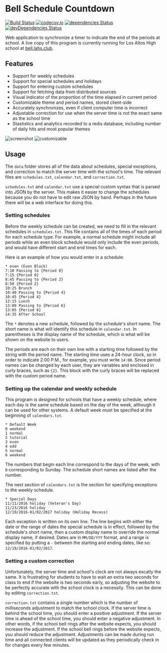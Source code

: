 # Bell Schedule Countdown
[![Build Status](https://travis-ci.org/nicolaschan/bell.png?branch=master)](https://travis-ci.org/nicolaschan/bell)
[![codecov.io](https://img.shields.io/codecov/c/github/nicolaschan/bell/master.svg)](http://codecov.io/github/nicolaschan/bell?branch=master)
[![dependencies Status](https://david-dm.org/nicolaschan/bell/status.svg)](https://david-dm.org/nicolaschan/bell)
[![devDependencies Status](https://david-dm.org/nicolaschan/bell/dev-status.svg)](https://david-dm.org/nicolaschan/bell?type=dev)

Web application to synchronize a timer to indicate the end of the periods at school. A live copy of this program is currently running for Los Altos High school at [bell.lahs.club](https://bell.lahs.club).

## Features
- Support for weekly schedules
- Support for special schedules and holidays
- Support for entering custom schedules
- Support for fetching data from distributed sources
- Visual indicator of the proportion of the time elapsed in current period
- Customizable theme and period names, stored client-side
- Accurately synchronizes, even if client computer time is incorrect
- Adjustable correction for use when the server time is not the exact same as the school time
- Stastistics and analytics recorded to a redis database, including number of daily hits and most popular themes

![screenshot](http://i.imgur.com/tgIC22s.png "Screenshot")
![customizable](http://i.imgur.com/5wQH81b.png "Customizable")

## Usage
The `data` folder stores all of the data about schedules, special exceptions, and correction to match the server time with the school's time. The relevant files are `schedules.txt`, `calendar.txt`, and `correction.txt`.

`schedules.txt` and `calendar.txt` use a special custom syntax that is parsed into JSON by the server. This makes it easier to change the schedules because you do not have to edit raw JSON by hand. Perhaps in the future there will be a web interface for doing this.

### Setting schedules
Before the weekly schedule can be created, we need to fill in the relevant schedules in `schedules.txt`. This file contains all of the times of each period for each schedule type. For example, a normal schedule might include all periods while an even block schedule would only include the even periods, and would have different start and end times for each.

Here is an example of how you would enter in a schedule:
```
* even (Even Block)
7:10 Passing to {Period 0}
7:15 {Period 0}
8:45 Passing to {Period 2}
8:50 {Period 2}
10:25 Brunch
10:40 Passing to {Period 4}
10:45 {Period 4}
12:15 Lunch
13:00 Passing to {Period 6}
13:05 {Period 6}
14:35 After School
```

The `*` denotes a new schedule, followed by the schedule's short name. The short name is what will identify this schedule in `calendar.txt`. In parentheses is the display name of the schedule, which is what will be shown on the website to users.

The periods are each on their own line with a starting time followed by the string with the period name. The starting time uses a 24-hour clock, so in order to indicate 2:00 P.M., for example, you must write `14:00`. Since period names can be changed by each user, they are variables and enclosed in curly braces, such as `{2}`. This block with the curly braces will be replaced with the custom period name.

### Setting up the calendar and weekly schedule
This program is designed for schools that have a weekly schedule, where each day is the same schedule based on the day of the week, although it can be used for other systems. A default week must be specified at the beginning of `calendars.txt`.

```
* Default Week
0 weekend
1 normal
2 tutorial
3 even
4 odd
5 normal
6 weekend
```

The numbers that begin each line correspond to the days of the week, with `0` corresponding to Sunday. The schedule short names are listed after the number.

The next section of `calendars.txt` is the section for specifying exceptions to the weekly schedule.

```
* Special Days
11/11/2016 holiday (Veteran's Day)
11/23/2016 holiday
12/19/2016-01/02/2017 holiday (Holiday Recess)
```

Each exception is written on its own line. The line begins with either the date or the range of dates the special schedule is in effect, followed by the schedule's short name, then a custom display name to override the normal display name, if desired. Dates are in `MM/DD/YYY` format, and a range is specified by putting a `-` between the starting and ending dates, like so: `12/19/2016-01/02/2017`.

### Setting a custom correction
Unfortunately, the server time and school's clock are not always excatly the same. It is frustrating for students to have to wait an extra two seconds for class to end if the website is two seconds early, so adjusting the website to be perfectly accurate with the school clock is a necessity. This can be done by editing `correction.txt`.

`correction.txt` contains a single number which is the number of milliseconds adjustment to match the school clock. If the server time is behind the school time, you should enter a positive adjustment. If the server time is ahead of the school time, you should enter a negative adjustment. In other words, if the school bell rings after the website expects, you should increase the adjustment. If the school bell rings before the website expects, you should reduce the adjustment. Adjustments can be made during run time and all connected clients will be updated as they periodically check in for changes every few minutes.
